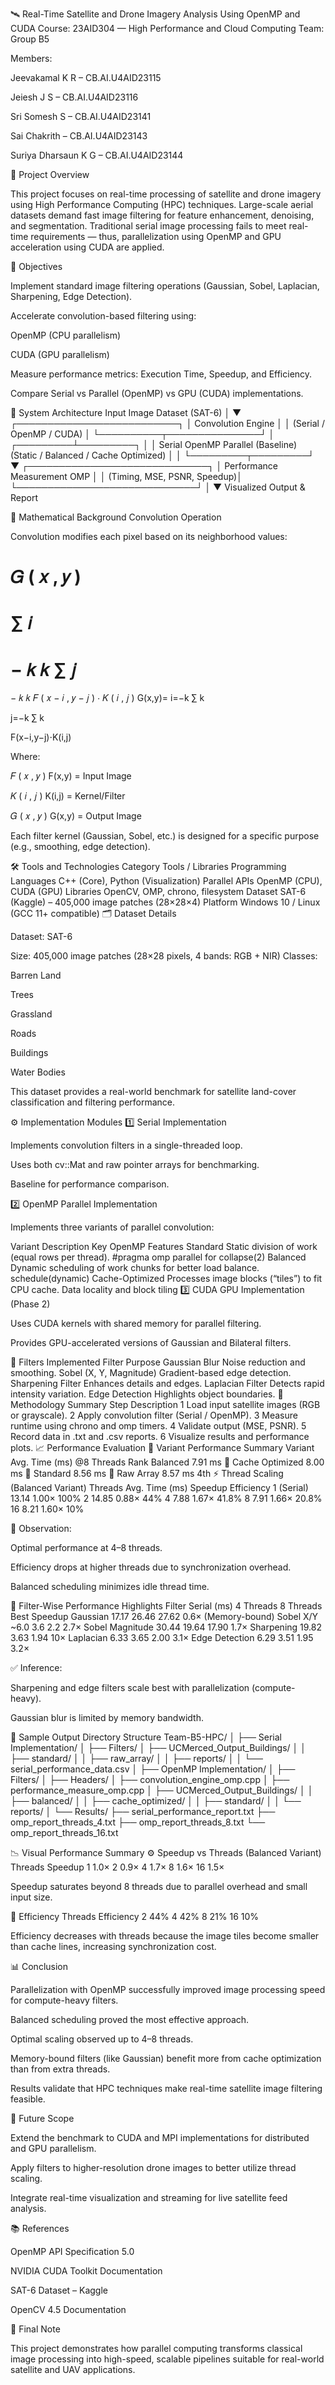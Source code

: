 🛰️ Real-Time Satellite and Drone Imagery Analysis Using OpenMP and CUDA
Course: 23AID304 — High Performance and Cloud Computing
Team: Group B5

Members:

Jeevakamal K R – CB.AI.U4AID23115

Jeiesh J S – CB.AI.U4AID23116

Sri Somesh S – CB.AI.U4AID23141

Sai Chakrith – CB.AI.U4AID23143

Suriya Dharsaun K G – CB.AI.U4AID23144

📘 Project Overview

This project focuses on real-time processing of satellite and drone imagery using High Performance Computing (HPC) techniques.
Large-scale aerial datasets demand fast image filtering for feature enhancement, denoising, and segmentation.
Traditional serial image processing fails to meet real-time requirements — thus, parallelization using OpenMP and GPU acceleration using CUDA are applied.

🎯 Objectives

Implement standard image filtering operations (Gaussian, Sobel, Laplacian, Sharpening, Edge Detection).

Accelerate convolution-based filtering using:

OpenMP (CPU parallelism)

CUDA (GPU parallelism)

Measure performance metrics: Execution Time, Speedup, and Efficiency.

Compare Serial vs Parallel (OpenMP) vs GPU (CUDA) implementations.

🧩 System Architecture
Input Image Dataset (SAT-6)
        │
        ▼
 ┌──────────────────────────┐
 │   Convolution Engine     │
 │ (Serial / OpenMP / CUDA) │
 └──────────┬───────────────┘
            │
  ┌─────────┴─────────┐
  │                   │
Serial           OpenMP Parallel
(Baseline)       (Static / Balanced / Cache Optimized)
  │                   │
  └─────────┬─────────┘
            ▼
 ┌─────────────────────────────┐
 │ Performance Measurement OMP │
 │ (Timing, MSE, PSNR, Speedup)│
 └─────────────────────────────┘
            │
            ▼
  Visualized Output & Report

🧠 Mathematical Background
Convolution Operation

Convolution modifies each pixel based on its neighborhood values:

𝐺
(
𝑥
,
𝑦
)
=
∑
𝑖
=
−
𝑘
𝑘
∑
𝑗
=
−
𝑘
𝑘
𝐹
(
𝑥
−
𝑖
,
𝑦
−
𝑗
)
⋅
𝐾
(
𝑖
,
𝑗
)
G(x,y)=
i=−k
∑
k
	​

j=−k
∑
k
	​

F(x−i,y−j)⋅K(i,j)

Where:

𝐹
(
𝑥
,
𝑦
)
F(x,y) = Input Image

𝐾
(
𝑖
,
𝑗
)
K(i,j) = Kernel/Filter

𝐺
(
𝑥
,
𝑦
)
G(x,y) = Output Image

Each filter kernel (Gaussian, Sobel, etc.) is designed for a specific purpose (e.g., smoothing, edge detection).

🛠️ Tools and Technologies
Category	Tools / Libraries
Programming Languages	C++ (Core), Python (Visualization)
Parallel APIs	OpenMP (CPU), CUDA (GPU)
Libraries	OpenCV, OMP, chrono, filesystem
Dataset	SAT-6 (Kaggle) – 405,000 image patches (28×28×4)
Platform	Windows 10 / Linux (GCC 11+ compatible)
🗂️ Dataset Details

Dataset: SAT-6

Size: 405,000 image patches (28×28 pixels, 4 bands: RGB + NIR)
Classes:

Barren Land

Trees

Grassland

Roads

Buildings

Water Bodies

This dataset provides a real-world benchmark for satellite land-cover classification and filtering performance.

⚙️ Implementation Modules
1️⃣ Serial Implementation

Implements convolution filters in a single-threaded loop.

Uses both cv::Mat and raw pointer arrays for benchmarking.

Baseline for performance comparison.

2️⃣ OpenMP Parallel Implementation

Implements three variants of parallel convolution:

Variant	Description	Key OpenMP Features
Standard	Static division of work (equal rows per thread).	#pragma omp parallel for collapse(2)
Balanced	Dynamic scheduling of work chunks for better load balance.	schedule(dynamic)
Cache-Optimized	Processes image blocks (“tiles”) to fit CPU cache.	Data locality and block tiling
3️⃣ CUDA GPU Implementation (Phase 2)

Uses CUDA kernels with shared memory for parallel filtering.

Provides GPU-accelerated versions of Gaussian and Bilateral filters.

🧮 Filters Implemented
Filter	Purpose
Gaussian Blur	Noise reduction and smoothing.
Sobel (X, Y, Magnitude)	Gradient-based edge detection.
Sharpening Filter	Enhances details and edges.
Laplacian Filter	Detects rapid intensity variation.
Edge Detection	Highlights object boundaries.
🔬 Methodology Summary
Step	Description
1	Load input satellite images (RGB or grayscale).
2	Apply convolution filter (Serial / OpenMP).
3	Measure runtime using chrono and omp timers.
4	Validate output (MSE, PSNR).
5	Record data in .txt and .csv reports.
6	Visualize results and performance plots.
📈 Performance Evaluation
🧾 Variant Performance Summary
Variant	Avg. Time (ms) @8 Threads	Rank
Balanced	7.91 ms	🥇
Cache Optimized	8.00 ms	🥈
Standard	8.56 ms	🥉
Raw Array	8.57 ms	4th
⚡ Thread Scaling (Balanced Variant)
Threads	Avg. Time (ms)	Speedup	Efficiency
1 (Serial)	13.14	1.00×	100%
2	14.85	0.88×	44%
4	7.88	1.67×	41.8%
8	7.91	1.66×	20.8%
16	8.21	1.60×	10%

🧩 Observation:

Optimal performance at 4–8 threads.

Efficiency drops at higher threads due to synchronization overhead.

Balanced scheduling minimizes idle thread time.

🧾 Filter-Wise Performance Highlights
Filter	Serial (ms)	4 Threads	8 Threads	Best Speedup
Gaussian	17.17	26.46	27.62	0.6× (Memory-bound)
Sobel X/Y	~6.0	3.6	2.2	2.7×
Sobel Magnitude	30.44	19.64	17.90	1.7×
Sharpening	19.82	3.63	1.94	10×
Laplacian	6.33	3.65	2.00	3.1×
Edge Detection	6.29	3.51	1.95	3.2×

✅ Inference:

Sharpening and edge filters scale best with parallelization (compute-heavy).

Gaussian blur is limited by memory bandwidth.

🧪 Sample Output Directory Structure
Team-B5-HPC/
│
├── Serial Implementation/
│   ├── Filters/
│   ├── UCMerced_Output_Buildings/
│   │   ├── standard/
│   │   ├── raw_array/
│   │   ├── reports/
│   │   └── serial_performance_data.csv
│
├── OpenMP Implementation/
│   ├── Filters/
│   ├── Headers/
│   ├── convolution_engine_omp.cpp
│   ├── performance_measure_omp.cpp
│   ├── UCMerced_Output_Buildings/
│   │   ├── balanced/
│   │   ├── cache_optimized/
│   │   ├── standard/
│   │   └── reports/
│
└── Results/
    ├── serial_performance_report.txt
    ├── omp_report_threads_4.txt
    ├── omp_report_threads_8.txt
    └── omp_report_threads_16.txt

📉 Visual Performance Summary
⚙️ Speedup vs Threads (Balanced Variant)
Threads	Speedup
1	1.0×
2	0.9×
4	1.7×
8	1.6×
16	1.5×

Speedup saturates beyond 8 threads due to parallel overhead and small input size.

🧮 Efficiency
Threads	Efficiency
2	44%
4	42%
8	21%
16	10%

Efficiency decreases with threads because the image tiles become smaller than cache lines, increasing synchronization cost.

📊 Conclusion

Parallelization with OpenMP successfully improved image processing speed for compute-heavy filters.

Balanced scheduling proved the most effective approach.

Optimal scaling observed up to 4–8 threads.

Memory-bound filters (like Gaussian) benefit more from cache optimization than from extra threads.

Results validate that HPC techniques make real-time satellite image filtering feasible.

🚀 Future Scope

Extend the benchmark to CUDA and MPI implementations for distributed and GPU parallelism.

Apply filters to higher-resolution drone images to better utilize thread scaling.

Integrate real-time visualization and streaming for live satellite feed analysis.

📚 References

OpenMP API Specification 5.0

NVIDIA CUDA Toolkit Documentation

SAT-6 Dataset – Kaggle

OpenCV 4.5 Documentation

🏁 Final Note

This project demonstrates how parallel computing transforms classical image processing into high-speed, scalable pipelines suitable for real-world satellite and UAV applications.

